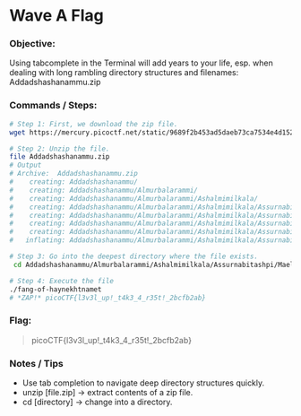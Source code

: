 # Wave A Flag

### Objective:

Using tabcomplete in the Terminal will add years to your life, esp. when dealing with long rambling directory structures and filenames: Addadshashanammu.zip

### Commands / Steps:

```bash
# Step 1: First, we download the zip file.
wget https://mercury.picoctf.net/static/9689f2b453ad5daeb73ca7534e4d1521/Addadshashanammu.zip

# Step 2: Unzip the file.
file Addadshashanammu.zip
# Output
# Archive:  Addadshashanammu.zip
#    creating: Addadshashanammu/
#    creating: Addadshashanammu/Almurbalarammi/
#    creating: Addadshashanammu/Almurbalarammi/Ashalmimilkala/
#    creating: Addadshashanammu/Almurbalarammi/Ashalmimilkala/Assurnabitashpi/
#    creating: Addadshashanammu/Almurbalarammi/Ashalmimilkala/Assurnabitashpi/Maelkashishi/
#    creating: Addadshashanammu/Almurbalarammi/Ashalmimilkala/Assurnabitashpi/Maelkashishi/Onnissiralis/
#    creating: Addadshashanammu/Almurbalarammi/Ashalmimilkala/Assurnabitashpi/Maelkashishi/Onnissiralis/Ularradallaku/
#   inflating: Addadshashanammu/Almurbalarammi/Ashalmimilkala/Assurnabitashpi/Maelkashishi/Onnissiralis/Ularradallaku/fang-of-haynekhtnamet

# Step 3: Go into the deepest directory where the file exists. 
 cd Addadshashanammu/Almurbalarammi/Ashalmimilkala/Assurnabitashpi/Maelkashishi/Onnissiralis/Ularradallaku/

# Step 4: Execute the file
./fang-of-haynekhtnamet
# *ZAP!* picoCTF{l3v3l_up!_t4k3_4_r35t!_2bcfb2ab}
```

### Flag:

> picoCTF{l3v3l_up!_t4k3_4_r35t!_2bcfb2ab}

### Notes / Tips

- Use tab completion to navigate deep directory structures quickly.
- unzip [file.zip] → extract contents of a zip file.
- cd [directory] → change into a directory.



